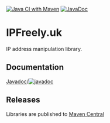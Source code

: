 [![Java CI with Maven](https://github.com/ipfreely-uk/java/actions/workflows/maven.yml/badge.svg)](https://github.com/ipfreely-uk/java/actions/workflows/maven.yml)
[![JavaDoc](https://github.com/ipfreely-uk/java/actions/workflows/javadoc.yml/badge.svg)](https://github.com/ipfreely-uk/java/actions/workflows/javadoc.yml)

# IPFreely.uk

IP address manipulation library.

## Documentation

[Javadoc](https://ipfreely-uk.github.io/java/)/[![javadoc](https://javadoc.io/badge2/uk.ipfreely/addresses/javadoc.svg)](https://javadoc.io/doc/uk.ipfreely/addresses) 

## Releases

Libraries are published to [Maven Central](https://central.sonatype.com/artifact/uk.ipfreely/addresses/overview)
